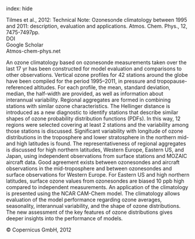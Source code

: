 index: hide

<div class="Citation">

  <div class="Citation-body">
    <div class="Citation-text">Tilmes et al., 2012: Technical Note: Ozonesonde climatology between 1995 and 2011: description, evaluation and applications. <span class="Article-journal">Atmos. Chem. Phys., </span><span class="Article-volume">12, </span>7475-7497pp.</div>
    <div class="Citation-links">
      <div class="CitationLink" data-href="https://doi.org/10.5194/acp-12-7475-2012">
        <div class="CitationLink-icon CitationLink-Doi"></div>
        <div class="CitationLink-text">DOI</div>
      </div>
      <div class="CitationLink" data-href="https://scholar.google.com/scholar?q=10.5194/acp-12-7475-2012">
        <div class="CitationLink-icon CitationLink-Scholar"></div>
        <div class="CitationLink-text">Google Scholar</div>
      </div>
      <div class="CitationLink" data-href="http://www.atmos-chem-phys.net/12/7475/2012/">
        <div class="CitationLink-icon CitationLink-Publisher"></div>
        <div class="CitationLink-text">Atmos-chem-phys.net</div>
      </div>
    </div>
  </div>
</div>

An ozone climatology based on ozonesonde measurements taken over the last 17 yr has been constructed for model evaluation and comparisons to other observations. Vertical ozone profiles for 42 stations around the globe have been compiled for the period 1995–2011, in pressure and tropopause-referenced altitudes. For each profile, the mean, standard deviation, median, the half-width are provided, as well as information about interannual variability. Regional aggregates are formed in combining stations with similar ozone characteristics. The Hellinger distance is introduced as a new diagnostic to identify stations that describe similar shapes of ozone probability distribution functions (PDFs). In this way, 12 regions were selected covering at least 2 stations and the variability among those stations is discussed. Significant variability with longitude of ozone distributions in the troposphere and lower stratosphere in the northern mid- and high latitudes is found. The representativeness of regional aggregates is discussed for high northern latitudes, Western Europe, Eastern US, and Japan, using independent observations from surface stations and MOZAIC aircraft data. Good agreement exists between ozonesondes and aircraft observations in the mid-troposphere and between ozonesondes and surface observations for Western Europe. For Eastern US and high northern latitudes, surface ozone values from ozonesondes are biased 10 ppb high compared to independent measurements. An application of the climatology is presented using the NCAR CAM-Chem model. The climatology allows evaluation of the model performance regarding ozone averages, seasonality, interannual variability, and the shape of ozone distributions. The new assessment of the key features of ozone distributions gives deeper insights into the performance of models.

<div class="Citation-copy">
&copy; Copernicus GmbH, 2012
</div>